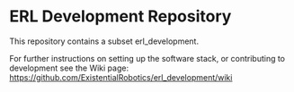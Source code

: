 # ERL Development Repository

This repository contains a subset erl_development. 

For further instructions on setting up the software stack, or contributing to development see the Wiki page: https://github.com/ExistentialRobotics/erl_development/wiki
  
